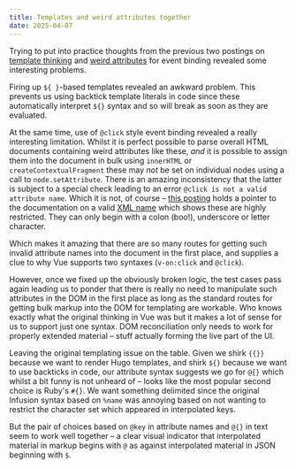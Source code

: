 ```yaml
---
title: Templates and weird attributes together
date: 2025-04-07
---
```


Trying to put into practice thoughts from the previous two postings on [template thinking](/wip/2025-04-03-change-of-tack-on-templating)
and [weird attributes](/wip/2025-04-04-staring-at-the-wand) for event binding revealed some interesting problems.

Firing up ``${ }``-based templates revealed an awkward problem. This prevents us using 
backtick template literals in code since these automatically interpret ``${}`` syntax and so will break as soon
as they are evaluated.

At the same time, use of ``@click`` style event binding revealed a really interesting limitation. Whilst it is perfect
possible to parse overall HTML documents containing weird attributes like these, *and* it is possible to assign them
into the document in bulk using ``innerHTML`` or ``createContextualFragment`` these may *not* be set on individual nodes using a
call to ``node.setAttribute``. There is an amazing inconsistency that the latter is subject to a special
check leading to an error ``@click is not a valid attribute name``. Which it is not, of course &ndash;
[this posting](https://stackoverflow.com/questions/925994/what-characters-are-allowed-in-an-html-attribute-name) holds 
a pointer to the documentation on a valid [XML name](https://www.w3.org/TR/xml/#NT-Name) which shows these are highly
restricted. They can only begin with a colon (boo!), underscore or letter character.

Which makes it amazing that there are so many routes for getting such invalid attribute names into the document in the
first place, and supplies a clue to why Vue supports two syntaxes (``v-on:click`` and ``@click``).

However, once we fixed up the obviously broken logic, the test cases pass again leading us to ponder that there is really
no need to manipulate such attributes in the DOM in the first place as long as the standard routes for getting bulk
markup into the DOM for templating are workable. Who knows exactly what the original thinking in Vue was but it makes
a lot of sense for us to support just one syntax. DOM reconciliation only needs to work for properly extended material &ndash;
stuff actually forming the live part of the UI.

Leaving the original templating issue on the table. Given we shirk ``{{}}`` because we want to render Hugo templates,
and shirk ``${}`` because we want to use backticks in code, our attribute syntax suggests we go for ``@{}`` which 
whilst a bit funny is not unheard of &ndash; looks like the most popular second choice is Ruby's ``#{}``. 
We want something delimited since the original Infusion syntax based on ``%name``
was annoying based on not wanting to restrict the character set which appeared in interpolated keys.

But the pair of choices based on ``@key`` in attribute names and ``@{}`` in text seem to work well together &ndash; a clear visual
indicator that interpolated material in markup begins with ``@`` as against interpolated material in JSON beginning
with ``$``.




